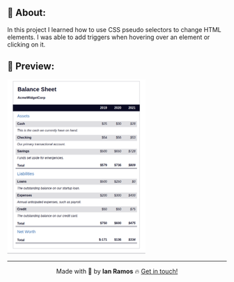 ## :pushpin: About:

In this project I learned how to use CSS pseudo selectors to change HTML elements. I was able to add triggers when hovering over an element or clicking on it.

## :confetti_ball: Preview:

<img src="./balance-sheet.png" alt="" height="400px" />

---

<div align='center'>
  Made with 💚  by <strong>Ian Ramos</strong> 🔥
  <a href='https://www.linkedin.com/in/ian-ramos/'>Get in touch!</a>
</div>
